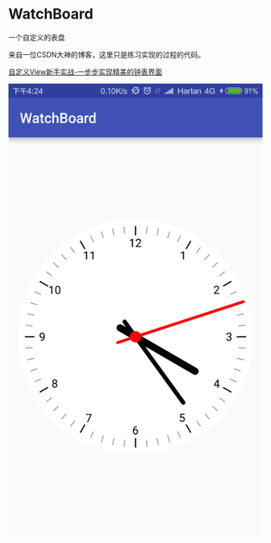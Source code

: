 # WatchBoard
一个自定义的表盘

来自一位CSDN大神的博客，这里只是练习实现的过程的代码。

[自定义View新手实战-一步步实现精美的钟表界面](http://blog.csdn.net/qq_26971803/article/details/52061943)

![alt text](https://github.com/Harlan1994/WatchBoard/blob/master/art/233378159216364738.png "效果图")
